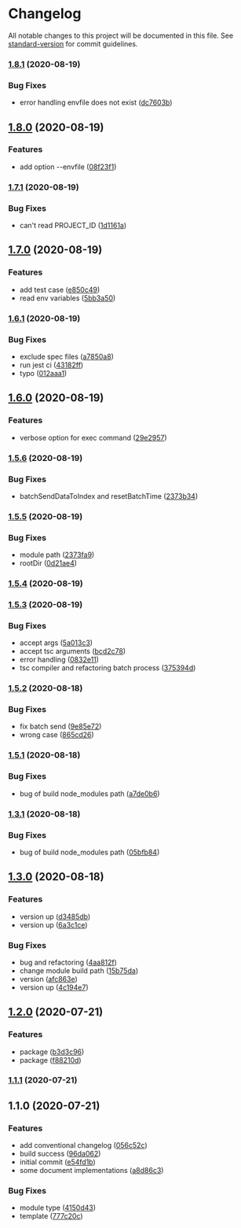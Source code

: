 # Changelog

All notable changes to this project will be documented in this file. See [standard-version](https://github.com/conventional-changelog/standard-version) for commit guidelines.

### [1.8.1](https://github.com/MOCHI-inc-JAPAN/algolia-firebase-tools/compare/v1.8.0...v1.8.1) (2020-08-19)


### Bug Fixes

* error handling envfile does not exist ([dc7603b](https://github.com/MOCHI-inc-JAPAN/algolia-firebase-tools/commit/dc7603b71518ea7eb0609ee4d8d9f70c3551e3b7))

## [1.8.0](https://github.com/MOCHI-inc-JAPAN/algolia-firebase-tools/compare/v1.7.1...v1.8.0) (2020-08-19)


### Features

* add option --envfile ([08f23f1](https://github.com/MOCHI-inc-JAPAN/algolia-firebase-tools/commit/08f23f136286e04370e100fb0cd45aa709a18459))

### [1.7.1](https://github.com/MOCHI-inc-JAPAN/algolia-firebase-tools/compare/v1.7.0...v1.7.1) (2020-08-19)


### Bug Fixes

* can't read PROJECT_ID ([1d1161a](https://github.com/MOCHI-inc-JAPAN/algolia-firebase-tools/commit/1d1161a3bc36610d30a41a9ffde804c0019bf1db))

## [1.7.0](https://github.com/MOCHI-inc-JAPAN/algolia-firebase-tools/compare/v1.6.1...v1.7.0) (2020-08-19)


### Features

* add test case ([e850c49](https://github.com/MOCHI-inc-JAPAN/algolia-firebase-tools/commit/e850c492979870a0b3b07272810745ac57f2d8a0))
* read env variables ([5bb3a50](https://github.com/MOCHI-inc-JAPAN/algolia-firebase-tools/commit/5bb3a50d6364f9170b8725a844959a6d91613906))

### [1.6.1](https://github.com/MOCHI-inc-JAPAN/algolia-firebase-tools/compare/v1.6.0...v1.6.1) (2020-08-19)


### Bug Fixes

* exclude spec files ([a7850a8](https://github.com/MOCHI-inc-JAPAN/algolia-firebase-tools/commit/a7850a83bf7b3a3d19f901487564c939e3487b05))
* run jest ci ([43182ff](https://github.com/MOCHI-inc-JAPAN/algolia-firebase-tools/commit/43182ffed2159d62012c75db9cf219b9c80831d5))
* typo ([012aaa1](https://github.com/MOCHI-inc-JAPAN/algolia-firebase-tools/commit/012aaa16bdf9866db90e0ba0e33601d1d21aa5a2))

## [1.6.0](https://github.com/MOCHI-inc-JAPAN/algolia-firebase-tools/compare/v1.5.6...v1.6.0) (2020-08-19)


### Features

* verbose option for exec command ([29e2957](https://github.com/MOCHI-inc-JAPAN/algolia-firebase-tools/commit/29e2957791609fec2f3d0ac0113980c4b803c381))

### [1.5.6](https://github.com/MOCHI-inc-JAPAN/algolia-firebase-tools/compare/v1.5.5...v1.5.6) (2020-08-19)


### Bug Fixes

* batchSendDataToIndex and resetBatchTime ([2373b34](https://github.com/MOCHI-inc-JAPAN/algolia-firebase-tools/commit/2373b346b1b4d84c826c7981a03bb08135979990))

### [1.5.5](https://github.com/MOCHI-inc-JAPAN/algolia-firebase-tools/compare/v1.5.4...v1.5.5) (2020-08-19)


### Bug Fixes

* module path ([2373fa9](https://github.com/MOCHI-inc-JAPAN/algolia-firebase-tools/commit/2373fa9fb150db3461a5171727564a038c33e660))
* rootDir ([0d21ae4](https://github.com/MOCHI-inc-JAPAN/algolia-firebase-tools/commit/0d21ae429cc59789c82339b3aa8025583f73a030))

### [1.5.4](https://github.com/MOCHI-inc-JAPAN/algolia-firebase-tools/compare/v1.5.3...v1.5.4) (2020-08-19)

### [1.5.3](https://github.com/MOCHI-inc-JAPAN/algolia-firebase-tools/compare/v1.5.2...v1.5.3) (2020-08-19)


### Bug Fixes

* accept args ([5a013c3](https://github.com/MOCHI-inc-JAPAN/algolia-firebase-tools/commit/5a013c36473c31a7b3f0cf01f0fba0c0d444b850))
* accept tsc arguments ([bcd2c78](https://github.com/MOCHI-inc-JAPAN/algolia-firebase-tools/commit/bcd2c78c49bc1208a3d69ab35a76de7291c3b935))
* error handling ([0832e11](https://github.com/MOCHI-inc-JAPAN/algolia-firebase-tools/commit/0832e112ae6fcc084e2c8afc38bcd007a9a6539a))
* tsc compiler and refactoring batch process ([375394d](https://github.com/MOCHI-inc-JAPAN/algolia-firebase-tools/commit/375394d12c5e32eccda8cdd5b8d9132789492ef7))

### [1.5.2](https://github.com/MOCHI-inc-JAPAN/algolia-firebase-tools/compare/v1.5.1...v1.5.2) (2020-08-18)


### Bug Fixes

* fix  batch send ([9e85e72](https://github.com/MOCHI-inc-JAPAN/algolia-firebase-tools/commit/9e85e7215ca596aa0d48defe9a3c10adbbe9e0e2))
* wrong case ([865cd26](https://github.com/MOCHI-inc-JAPAN/algolia-firebase-tools/commit/865cd2626de07f02f349652f73ef16fcb54f792a))

### [1.5.1](https://github.com/MOCHI-inc-JAPAN/algolia-firebase-tools/compare/v1.3.1...v1.5.1) (2020-08-18)


### Bug Fixes

* bug of build node_modules path ([a7de0b6](https://github.com/MOCHI-inc-JAPAN/algolia-firebase-tools/commit/a7de0b659e7927c8607750f37976a2c94e0cdaf2))

### [1.3.1](https://github.com/MOCHI-inc-JAPAN/algolia-firebase-tools/compare/v1.3.0...v1.3.1) (2020-08-18)


### Bug Fixes

* bug of build node_modules path ([05bfb84](https://github.com/MOCHI-inc-JAPAN/algolia-firebase-tools/commit/05bfb840b2a2d04518df23025ecb3a796035df11))

## [1.3.0](https://github.com/MOCHI-inc-JAPAN/algolia-firebase-tools/compare/v1.2.0...v1.3.0) (2020-08-18)


### Features

* version up ([d3485db](https://github.com/MOCHI-inc-JAPAN/algolia-firebase-tools/commit/d3485db8a8b2c90d2b7180c69e2b3afa78d3725e))
* version up ([6a3c1ce](https://github.com/MOCHI-inc-JAPAN/algolia-firebase-tools/commit/6a3c1ceac7859c4155e77d15350b84ff0244cf93))


### Bug Fixes

* bug and refactoring ([4aa812f](https://github.com/MOCHI-inc-JAPAN/algolia-firebase-tools/commit/4aa812f3370a6e296e3382ff26c61cedae64bec8))
* change module build path ([15b75da](https://github.com/MOCHI-inc-JAPAN/algolia-firebase-tools/commit/15b75da5c62c8cbc04498691135441975f5579cc))
* version ([afc863e](https://github.com/MOCHI-inc-JAPAN/algolia-firebase-tools/commit/afc863e32d07afd93f5231708f621bfa2f5edf2d))
* version up ([4c194e7](https://github.com/MOCHI-inc-JAPAN/algolia-firebase-tools/commit/4c194e7875c83454f427fecacd923b40843ab063))

## [1.2.0](https://github.com/MOCHI-inc-JAPAN/algolia-firebase-tools/compare/v1.1.1...v1.2.0) (2020-07-21)


### Features

* package ([b3d3c96](https://github.com/MOCHI-inc-JAPAN/algolia-firebase-tools/commit/b3d3c966e7445fe898336764f31a5ece8400b558))
* package ([f88210d](https://github.com/MOCHI-inc-JAPAN/algolia-firebase-tools/commit/f88210d465cb3407713eaffd3e0a13580d1a02d0))

### [1.1.1](https://github.com/MOCHI-inc-JAPAN/algolia-firebase-tools/compare/v1.1.0...v1.1.1) (2020-07-21)

## 1.1.0 (2020-07-21)


### Features

* add conventional changelog ([056c52c](https://github.com/MOCHI-inc-JAPAN/algolia-firebase-tools/commit/056c52cd120b95d33e7aec6d9a0fe87c2aec29dc))
* build success ([96da062](https://github.com/MOCHI-inc-JAPAN/algolia-firebase-tools/commit/96da0623238dcb6819af636a0519f6bb2a8002be))
* initial commit ([e54fd1b](https://github.com/MOCHI-inc-JAPAN/algolia-firebase-tools/commit/e54fd1bac808fece009c8e7325bf6fb6b898cf26))
* some document implementations ([a8d86c3](https://github.com/MOCHI-inc-JAPAN/algolia-firebase-tools/commit/a8d86c3c52cb69b7dba0dd61c016a984890fc2ac))


### Bug Fixes

* module type ([4150d43](https://github.com/MOCHI-inc-JAPAN/algolia-firebase-tools/commit/4150d43188f18f8eb943fdea0988b9e51207b8b4))
* template ([777c20c](https://github.com/MOCHI-inc-JAPAN/algolia-firebase-tools/commit/777c20cb1c8a90bca8e57a2cd02864d4b1b9390b))
